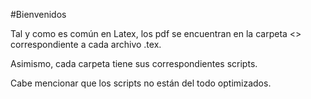 #Bienvenidos

Tal y como es común en Latex, los pdf se encuentran en la carpeta <<build>> correspondiente a cada archivo .tex.

Asimismo, cada carpeta tiene sus correspondientes scripts.

Cabe mencionar que los scripts no están del todo optimizados.
